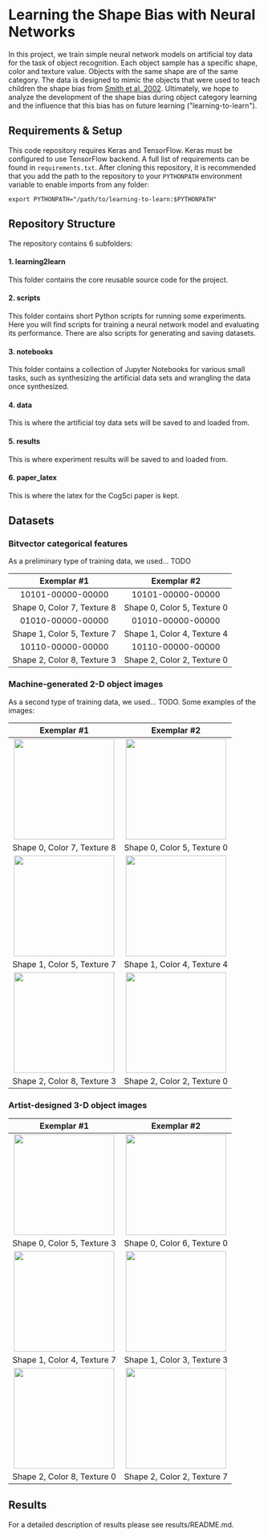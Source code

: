 # Learning the Shape Bias with Neural Networks

In this project, we train simple neural network models on artificial toy data for the task
of object recognition. Each object sample has a specific shape, color and texture
value. Objects with the same shape are of the same category. The data is
designed to mimic the objects that were used to teach children the shape bias
from [Smith et al. 2002](https://www.ncbi.nlm.nih.gov/pubmed/11892773). Ultimately,
we hope to analyze the development of the shape bias during object category
learning and the influence that this bias has on future learning ("learning-to-learn").

## Requirements & Setup
This code repository requires Keras and TensorFlow. Keras must be
configured to use TensorFlow backend. A full list of requirements can be found
in `requirements.txt`. After cloning this repository, it is recommended that
you add the path to the repository to your `PYTHONPATH` environment variable
to enable imports from any folder:

    export PYTHONPATH="/path/to/learning-to-learn:$PYTHONPATH"


## Repository Structure
The repository contains 6 subfolders:

#### 1. learning2learn
This folder contains the core reusable source code for the project.

#### 2. scripts
This folder contains short Python scripts for running some experiments. Here
you will find scripts for training a neural network model and evaluating its
performance. There are also scripts for generating and saving datasets.

#### 3. notebooks
This folder contains a collection of Jupyter Notebooks for various small tasks,
such as synthesizing the artificial data sets and wrangling the data once
synthesized.

#### 4. data
This is where the artificial toy data sets will be saved to and loaded from.

#### 5. results
This is where experiment results will be saved to and loaded from.

#### 6. paper_latex
This is where the latex for the CogSci paper is kept.

## Datasets

### Bitvector categorical features

As a preliminary type of training data, we used... TODO

Exemplar #1                |  Exemplar #2
:-------------------------:|:-------------------------:
10101-00000-00000 | 10101-00000-00000
Shape 0, Color 7, Texture 8 | Shape 0, Color 5, Texture 0
01010-00000-00000 | 01010-00000-00000
Shape 1, Color 5, Texture 7 | Shape 1, Color 4, Texture 4
10110-00000-00000 | 10110-00000-00000
Shape 2, Color 8, Texture 3 | Shape 2, Color 2, Texture 0


### Machine-generated 2-D object images

As a second type of training data, we used... TODO. Some examples of the images:

Exemplar #1                |  Exemplar #2
:-------------------------:|:-------------------------:
<img src="https://github.com/rfeinman/toy-neuralnet/blob/master/data/images_generated/img0000.png" width="200" height="200"> | <img src="https://github.com/rfeinman/toy-neuralnet/blob/master/data/images_generated/img0001.png" width="200" height="200">
Shape 0, Color 7, Texture 8 | Shape 0, Color 5, Texture 0
<img src="https://github.com/rfeinman/toy-neuralnet/blob/master/data/images_generated/img0002.png" width="200" height="200"> | <img src="https://github.com/rfeinman/toy-neuralnet/blob/master/data/images_generated/img0003.png" width="200" height="200">
Shape 1, Color 5, Texture 7 | Shape 1, Color 4, Texture 4
<img src="https://github.com/rfeinman/toy-neuralnet/blob/master/data/images_generated/img0004.png" width="200" height="200"> | <img src="https://github.com/rfeinman/toy-neuralnet/blob/master/data/images_generated/img0005.png" width="200" height="200">
Shape 2, Color 8, Texture 3 | Shape 2, Color 2, Texture 0


### Artist-designed 3-D object images

Exemplar #1                |  Exemplar #2
:-------------------------:|:-------------------------:
<img src="https://github.com/rfeinman/toy-neuralnet/blob/master/data/images_artist/fake1_carpet_red.jpg" width="200" height="200"> | <img src="https://github.com/rfeinman/toy-neuralnet/blob/master/data/images_artist/fake1_sponge_yellow.jpg" width="200" height="200">
Shape 0, Color 5, Texture 3 | Shape 0, Color 6, Texture 0
<img src="https://github.com/rfeinman/toy-neuralnet/blob/master/data/images_artist/fake5_wood_pink.jpg" width="200" height="200"> | <img src="https://github.com/rfeinman/toy-neuralnet/blob/master/data/images_artist/fake5_carpet_purple.jpg" width="200" height="200">
Shape 1, Color 4, Texture 7 | Shape 1, Color 3, Texture 3
<img src="https://github.com/rfeinman/toy-neuralnet/blob/master/data/images_artist/fake4_sponge_orange.jpg" width="200" height="200"> | <img src="https://github.com/rfeinman/toy-neuralnet/blob/master/data/images_artist/fake4_wood_green.jpg" width="200" height="200">
Shape 2, Color 8, Texture 0 | Shape 2, Color 2, Texture 7

## Results
For a detailed description of results please see results/README.md.
